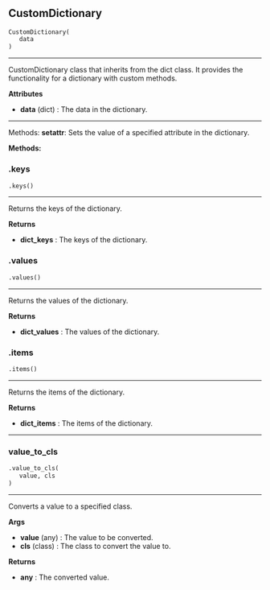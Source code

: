 #


## CustomDictionary
```python 
CustomDictionary(
   data
)
```


---
CustomDictionary class that inherits from the dict class. It provides the functionality for a dictionary with custom methods.


**Attributes**

* **data** (dict) : The data in the dictionary.

---
Methods:
    __setattr__: Sets the value of a specified attribute in the dictionary.


**Methods:**


### .keys
```python
.keys()
```

---
Returns the keys of the dictionary.


**Returns**

* **dict_keys**  : The keys of the dictionary.


### .values
```python
.values()
```

---
Returns the values of the dictionary.


**Returns**

* **dict_values**  : The values of the dictionary.


### .items
```python
.items()
```

---
Returns the items of the dictionary.


**Returns**

* **dict_items**  : The items of the dictionary.


----


### value_to_cls
```python
.value_to_cls(
   value, cls
)
```

---
Converts a value to a specified class.


**Args**

* **value** (any) : The value to be converted.
* **cls** (class) : The class to convert the value to.


**Returns**

* **any**  : The converted value.

